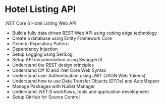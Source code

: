# Hotel Listing API
.NET Core 6 Hotel Listing Web API 

- Build a fully data driven REST Web API using cutting edge technology 
- Create a database using Entity Framework Core
- Generic Repository Pattern 
- Dependency Injection
- Setup Logging using SeriLog
- Setup API documentation using SwaggerUI
- Understand the REST design principles 
- Understand C# 10 and .Net Core Web Syntax
- Understand user Authentication using JWT (JSON Web Tokens) 
- Understand how to use Data Transfer Objects (DTOs) and AutoMapper 
- Manage Packages with NuGet Manager
- Understand .NET 6 workflows, tools and application development
- Setup GitHub for Source Control
